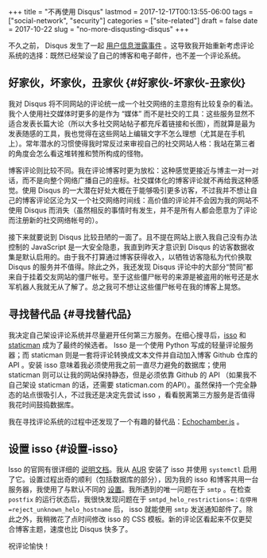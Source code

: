 +++
title = "不再使用 Disqus"
lastmod = 2017-12-17T00:13:55-06:00
tags = ["social-network", "security"]
categories = ["site-related"]
draft = false
date = 2017-10-22
slug = "no-more-disqusting-disqus"
+++

不久之前， Disqus 发生了一起 [用户信息泄露事件](https://blog.disqus.com/security-alert-user-info-breach) 。这导致我开始重新考虑评论系统的选择：既然已经架设了自己的博客和电子邮件，也不差一个评论系统。


## 好家伙，坏家伙，丑家伙 {#好家伙-坏家伙-丑家伙}

我对 Disqus 将不同网站的评论统一成一个社交网络的主意抱有比较复杂的看法。我个人使用社交媒体时更多的是作为 “媒体” 而不是社交的工具：这些服务显然不适合发表长篇大论（所以大多社交网站帖子都充斥着链接和长图），而就算是最为发表随感的工具，我也觉得在这些网站上编辑文字不怎么理想（尤其是在手机上）。常年潜水的习惯使得我时常反过来审视自己的社交网站人格：我站在第三者的角度会怎么看这堆转推和赞所构成的怪物。

博客评论则比较不同。我在评论博客时更为放松：这种感觉更接近与博主一对一对话，而不是向整个网络广播自己的座标。社交媒体化的博客评论就不再给我这种感觉。使用 Disqus 的一大潜在好处大概在于能够吸引更多访客，不过我并不想让自己的博客评论区沦为又一个社交网络时间线：高价值的评论并不会因为我的网站不使用 Disqus 而消失（虽然相反的事情时有发生，并不是所有人都会愿意为了评论而注册新的社交网络帐号的）。

接下来就要说到 Disqus 比较丑陋的一面了。且不提在网站上嵌入我自己没有办法控制的 JavaScript 是一大安全隐患，我直到昨天才意识到 Disqus 的访客数据收集是默认启用的。由于我不打算通过博客获得收入，以牺牲访客隐私为代价换取 Disqus 的服务并不值得。除此之外，我还发现 Disqus 评论中的大部分“赞同”都来自于挂着交友网站的僵尸帐号。至于这些僵尸帐号的来源是被盗用的帐号还是水军机器人我就无从了解了。总之我可不想让这些僵尸帐号在我的博客上晃悠。


## 寻找替代品 {#寻找替代品}

我决定自己架设评论系统并尽量避开任何第三方服务。在细心搜寻后，[isso](https://posativ.org/isso/) 和 [staticman](https://staticman.net) 成为了最终的候选者。 Isso 是一个使用 Python 写成的轻量评论服务器；而 staticman 则是一套将评论转换成文本文件并自动加入博客 Github 仓库的 API 。安装 isso 意味着我必须使用我之前一直尽力避免的数据库；使用 staticman 则可以让我的网站保持静态，但是必须依靠 Github 的 API （如果我不自己架设 staticman 的话，还需要 staticman.com 的API）。虽然保持一个完全静态的站点很吸引人，不过我还是决定先尝试 isso ，看看脱离第三方服务是否值得我花时间鼓捣数据库。

我在寻找评论系统的过程中还发现了一个有趣的替代品：[Echochamber.js](https://github.com/tessalt/echo-chamber-js) 。


## 设置 isso {#设置-isso}

Isso 的官网有很详细的 [说明文档](https://posativ.org/isso/docs/)。我从 [AUR](https://aur.archlinux.org/packages/isso/) 安装了 isso 并使用 `systemctl` 启用了它。设置过程出奇的顺利（包括数据库的部分），因为我的 isso 和博客共用一台服务器，我使用了与默认不同的 [设置](https://posativ.org/isso/docs/setup/sub-uri/)。我所遇到的唯一问题在于 `smtp` 。在检查 `postfix` 的运行状态后，我很快发现问题在于 `smtpd_helo_restrictions=：在停用 =reject_unknown_helo_hostname` 后， isso 就能使用 `smtp` 发送通知邮件了。除此之外，我稍微花了点时间修改 isso 的 CSS 模板。新的评论区看起来不仅更契合博客主题，速度也比 Disqus 快多了。

祝评论愉快！